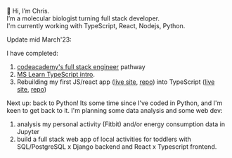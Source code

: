 👋 Hi, I’m Chris.  
I’m a molecular biologist turning full stack developer.   
I'm currently working with TypeScript, React, Nodejs, Python.  

Update mid March'23:

I have completed:
1. [codeacademy's full stack engineer](https://www.linkedin.com/posts/chris-cozens-b2883a45_im-happy-to-share-that-ive-obtained-a-new-activity-7032076507715915776-Mvna?utm_source=share&utm_medium=member_desktop) pathway
2. [MS Learn TypeScript intro](https://learn.microsoft.com/en-gb/training/paths/build-javascript-applications-typescript/).
3. Rebuilding my first JS/react app ([live site](https://creative-cocada-575991.netlify.app/), [repo](https://github.com/ccozens/mol-bio-tools)) into TypeScript ([live site]([https://creative-cocada-575991.netlify.app/](https://courageous-otter.netlify.app/)), [repo](https://github.com/ccozens/astro-mol-bio-tools))

Next up: back to Python!
Its some time since I've coded in Python, and I'm keen to get back to it. I'm planning some data analysis and some web dev:
1. analysis my personal activity (Fitbit) and/or energy consumption data in Jupyter
2. build a full stack web app of local activities for toddlers with SQL/PostgreSQL x Django backend and React x Typescript frontend.

<!---
ccozens/ccozens is a ✨ special ✨ repository because its `README.md` (this file) appears on your GitHub profile.
You can click the Preview link to take a look at your changes.
--->

